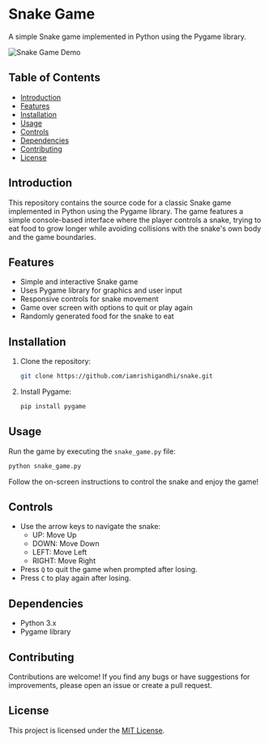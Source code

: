 # Snake Game

A simple Snake game implemented in Python using the Pygame library.

![Snake Game Demo](demo.gif)

## Table of Contents

- [Introduction](#introduction)
- [Features](#features)
- [Installation](#installation)
- [Usage](#usage)
- [Controls](#controls)
- [Dependencies](#dependencies)
- [Contributing](#contributing)
- [License](#license)

## Introduction

This repository contains the source code for a classic Snake game implemented in Python using the Pygame library. The game features a simple console-based interface where the player controls a snake, trying to eat food to grow longer while avoiding collisions with the snake's own body and the game boundaries.

## Features

- Simple and interactive Snake game
- Uses Pygame library for graphics and user input
- Responsive controls for snake movement
- Game over screen with options to quit or play again
- Randomly generated food for the snake to eat

## Installation

1. Clone the repository:

   ```bash
   git clone https://github.com/iamrishigandhi/snake.git
   ```

2. Install Pygame:

   ```bash
   pip install pygame
   ```

## Usage

Run the game by executing the `snake_game.py` file:

```bash
python snake_game.py
```

Follow the on-screen instructions to control the snake and enjoy the game!

## Controls

- Use the arrow keys to navigate the snake:
  - UP: Move Up
  - DOWN: Move Down
  - LEFT: Move Left
  - RIGHT: Move Right
- Press `Q` to quit the game when prompted after losing.
- Press `C` to play again after losing.

## Dependencies

- Python 3.x
- Pygame library

## Contributing

Contributions are welcome! If you find any bugs or have suggestions for improvements, please open an issue or create a pull request.

## License

This project is licensed under the [MIT License](LICENSE.md).